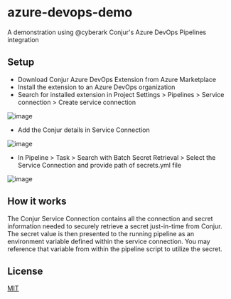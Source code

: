 # azure-devops-demo
A demonstration using @cyberark Conjur's Azure DevOps Pipelines integration

## Setup

* Download Conjur Azure DevOps Extension from Azure Marketplace
* Install the extension to an Azure DevOps organization
* Search for installed extension in Project Settings > Pipelines > Service connection > Create service connection

![image](https://github.com/Nirupma-Verma/AzurePipeline/images/service-connection.png)

* Add the Conjur details in Service Connection 

![image](https://github.com/Nirupma-Verma/AzurePipeline/images/setupSC.png)

* In Pipeline > Task > Search with Batch Secret Retrieval > Select the Service Connection and provide path of secrets.yml file

![image](https://github.com/Nirupma-Verma/AzurePipeline/images/pipelineTask.png)

## How it works

The Conjur Service Connection contains all the connection and secret information needed to securely retrieve a secret just-in-time from Conjur.  The secret value is then presented to the running pipeline as an environment variable defined within the service connection.  You may reference that variable from within the pipeline script to utilize the secret.

## License

[MIT](LICENSE)


